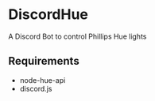 # DiscordHue
A Discord Bot to control Phillips Hue lights

## Requirements
 * node-hue-api
 * discord.js
